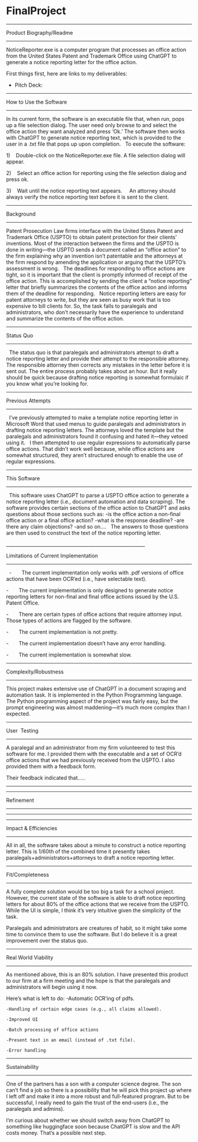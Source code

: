 # FinalProject

________________________
Product Biography/Readme
________________________

NoticeReporter.exe is a computer program that processes an office action from the United States Patent and Trademark Office using ChatGPT to generate a notice reporting letter for the office action. 

First things first, here are links to my deliverables:
* Pitch Deck: 

 
________________________
How to Use the Software
________________________

In its current form, the software is an executable file that, when run, pops up a file selection dialog. The user need only browse to and select the office action they want analyzed and press ‘Ok.’ The software then works with ChatGPT to generate notice reporting text, which is provided to the user in a .txt file that pops up upon completion.
 
To execute the software:

1)    Double-click on the NoticeReporter.exe file. A file selection dialog will appear.

2)    Select an office action for reporting using the file selection dialog and press ok.

3)    Wait until the notice reporting text appears.
 
 
An attorney should always verify the notice reporting text before it is sent to the client.

________________________
Background
________________________

Patent Prosecution Law firms interface with the United States Patent and Trademark Office (USPTO) to obtain patent protection for their clients’ inventions. Most of the interaction between the firms and the USPTO is done in writing—the USPTO sends a document called an “office action” to the firm explaining why an invention isn’t patentable and the attorneys at the firm respond by amending the application or arguing that the USPTO’s assessment is wrong. 
 
The deadlines for responding to office actions are tight, so it is important that the client is promptly informed of receipt of the office action. This is accomplished by sending the client a “notice reporting” letter that briefly summarizes the contents of the office action and informs them of the deadline for responding.
 
Notice reporting letters are easy for patent attorneys to write, but they are seen as busy work that is too expensive to bill clients for. So, the task falls to paralegals and administrators, who don’t necessarily have the experience to understand and summarize the contents of the office action. 
 
________________________
Status Quo
________________________
 
The status quo is that paralegals and administrators attempt to draft a notice reporting letter and provide their attempt to the responsible attorney. The responsible attorney then corrects any mistakes in the letter before it is sent out. The entire process probably takes about an hour. But it really should be quick because drafting notice reporting is somewhat formulaic if you know what you’re looking for. 
 
________________________
Previous Attempts
________________________
 
I’ve previously attempted to make a template notice reporting letter in Microsoft Word that used menus to guide paralegals and administrators in drafting notice reporting letters. The attorneys loved the template but the paralegals and administrators found it confusing and hated it—they vetoed using it.
 
I then attempted to use regular expressions to automatically parse office actions. That didn’t work well because, while office actions are somewhat structured, they aren’t structured enough to enable the use of regular expressions.
 
________________________
This Software
________________________
 
This software uses ChatGPT to parse a USPTO office action to generate a notice reporting letter (i.e., document automation and data scraping). The software provides certain sections of the office action to ChatGPT and asks questions about those sections such as:
-is the office action a non-final office action or a final office action?
-what is the response deadline?
-are there any claim objections?
-and so on….
 
The answers to those questions are then used to construct the text of the notice reporting letter. 

___________________________________________________________ 

Limitations of Current Implementation
____________________________________________________________
 
-       The current implementation only works with .pdf versions of office actions that have been OCR’ed (i.e., have selectable text).

-       The current implementation is only designed to generate notice reporting letters for non-final and final office actions issued by the U.S. Patent Office. 

-       There are certain types of office actions that require attorney input. Those types of actions are flagged by the software.

-       The current implementation is not pretty.

-       The current implementation doesn’t have any error handling.

-       The current implementation is somewhat slow.


________________________
Complexity/Robustness
________________________
This project makes extensive use of ChatGPT in a document scraping and automation task. It is implemented in the Python Programming language. The Python programming aspect of the project was fairly easy, but the prompt engineering was almost maddening—it’s much more complex than I expected. 

________________________
User  Testing
________________________

A paralegal and an administrator from my firm volunteered to test this software for me. I provided them with the executable and a set of OCR’d office actions that we had previously received from the USPTO. I also provided them with a feedback form.

Their feedback indicated that…..
***********

________________________
Refinement
________________________
*****************

________________________
Impact & Efficiencies
________________________

All in all, the software takes about a minute to construct a notice reporting letter. This is 1/60th of the combined time it presently takes paralegals+administrators+attorneys to draft a notice reporting letter.

________________________
Fit/Completeness
________________________

A fully complete solution would be too big a task for a school project. However, the current state of the software is able to draft notice reporting letters for about 80% of the office actions that we receive from the USPTO. While the UI is simple, I think it’s very intuitive given the simplicity of the task. 

Paralegals and administrators are creatures of habit, so it might take some time to convince them to use the software. But I do believe it is a great improvement over the status quo. 

________________________
Real World Viability
________________________

As mentioned above, this is an 80% solution. I have presented this product to our firm at a firm meeting and the hope is that the paralegals and administrators will begin using it now.

Here’s what is left to do:
	-Automatic OCR’ing of pdfs.
 
	-Handling of certain edge cases (e.g., all claims allowed).
 
	-Improved UI
 
	-Batch processing of office actions
 
	-Present text in an email (instead of .txt file).
 
	-Error handling

________________________
Sustainability
________________________

One of the partners has a son with a computer science degree. The son can’t find a job so there is a possibility that he will pick this project up where I left off and make it into a more robust and full-featured program. But to be successful, I really need to gain the trust of the end-users (i.e., the paralegals and admins).

I’m curious about whether we should switch away from ChatGPT to something like huggingface soon because ChatGPT is slow and the API costs money. That’s a possible next step.

 
